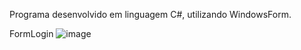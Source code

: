 Programa desenvolvido em linguagem C#, utilizando WindowsForm.

FormLogin
![image](https://github.com/user-attachments/assets/650d2996-bfc4-45de-8816-49e0a67a3367)

